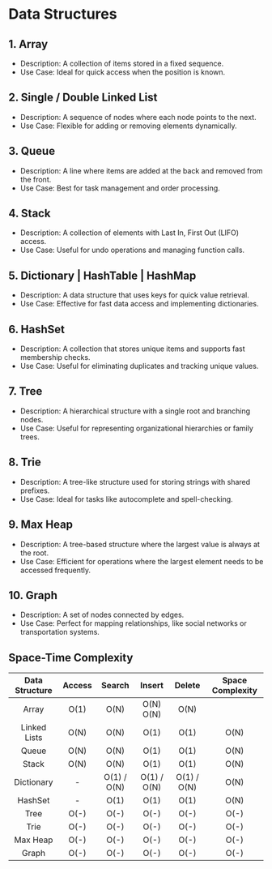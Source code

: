 # Data Structures


## 1. Array
- Description: A collection of items stored in a fixed sequence.
- Use Case: Ideal for quick access when the position is known.

## 2. Single / Double Linked List
- Description: A sequence of nodes where each node points to the next.
- Use Case: Flexible for adding or removing elements dynamically.

## 3. Queue
- Description: A line where items are added at the back and removed from the front.
- Use Case: Best for task management and order processing.

## 4. Stack
- Description: A collection of elements with Last In, First Out (LIFO) access.
- Use Case: Useful for undo operations and managing function calls.

## 5. Dictionary | HashTable | HashMap
- Description: A data structure that uses keys for quick value retrieval.
- Use Case: Effective for fast data access and implementing dictionaries.

## 6. HashSet
- Description: A collection that stores unique items and supports fast membership checks.
- Use Case: Useful for eliminating duplicates and tracking unique values.

## 7. Tree
- Description: A hierarchical structure with a single root and branching nodes.
- Use Case: Useful for representing organizational hierarchies or family trees.

## 8. Trie
- Description: A tree-like structure used for storing strings with shared prefixes.
- Use Case: Ideal for tasks like autocomplete and spell-checking.

## 9. Max Heap
- Description: A tree-based structure where the largest value is always at the root.
- Use Case: Efficient for operations where the largest element needs to be accessed frequently.

## 10. Graph
- Description: A set of nodes connected by edges.
- Use Case: Perfect for mapping relationships, like social networks or transportation systems.


## Space-Time Complexity
|    Data Structure   |  Access |    Search   |    Insert   |    Delete   |  Space Complexity |
|:-------------------:|:-------:|:-----------:|:-----------:|:-----------:|:-----------------:|
|         Array       |   O(1)  |     O(N)    |     O(N)          O(N)    |        O(N)       |
|     Linked Lists    |   O(N)  |     O(N)    |     O(1)    |     O(1)    |        O(N)       |
|         Queue       |   O(N)  |     O(N)    |     O(1)    |     O(1)    |        O(N)       |
|         Stack       |   O(N)  |     O(N)    |     O(1)    |     O(1)    |        O(N)       |
|      Dictionary     |    -    | O(1) / O(N) | O(1) / O(N) | O(1) / O(N) |        O(N)       |
|        HashSet      |    -    |     O(1)    |     O(1)    |     O(1)    |        O(N)       |
|         Tree        |   O(-)  |     O(-)    |     O(-)    |     O(-)    |        O(-)       |
|         Trie        |   O(-)  |     O(-)    |     O(-)    |     O(-)    |        O(-)       |
|       Max Heap      |   O(-)  |     O(-)    |     O(-)    |     O(-)    |        O(-)       |
|         Graph       |   O(-)  |     O(-)    |     O(-)    |     O(-)    |        O(-)       |